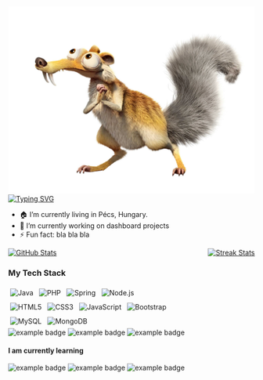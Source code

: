 <img src="iceage.png" alt="Ice Age"/>
<a href="https://git.io/typing-svg"><img src="https://readme-typing-svg.demolab.com?font=Fira+Code&pause=1000&width=435&lines=%F0%9F%91%8B+Hello+World%2C+I'm+Ibrahim!;A+Fullstack+web+developer" alt="Typing SVG"/></a>
<div>
  <ul>
    <li>🏠 I’m currently living in Pécs, Hungary.</li>
    <li>🔭 I’m currently working on dashboard projects</li>
    <li>⚡ Fun fact: bla bla bla</li>
  </ul>
<div style="display: flex; justify-content: space-between;">
  <a href="https://github.com/anuraghazra/github-readme-stats">
    <img src="https://github-readme-stats.vercel.app/api/top-langs/?username=190ibrahim&langs_count=8" alt="GitHub Stats" style="object-fit: contain;">
  </a>
  <a href="https://git.io/streak-stats">
    <img src="https://streak-stats.demolab.com?user=190ibrahim" alt="Streak Stats" style="object-fit: contain;">
  </a>
</div>


</div>

<h3>My Tech Stack</h3>

<div>
  <img src="https://img.shields.io/badge/Java-ED8B00?style=for-the-badge&logo=openjdk&logoColor=white" alt="Java" style="vertical-align:top; margin:6px 4px">
  <img src="https://img.shields.io/badge/PHP-777BB4?style=for-the-badge&logo=php&logoColor=white" alt="PHP" style="vertical-align:top; margin:6px 4px">
  <img src="https://img.shields.io/badge/Spring-6DB33F?style=for-the-badge&logo=spring&logoColor=white" alt="Spring" style="vertical-align:top; margin:6px 4px">
  <img src="https://img.shields.io/badge/Node.js-43853D?style=for-the-badge&logo=node.js&logoColor=white" alt="Node.js" style="vertical-align:top; margin:6px 4px">
</div>
<div>
 <img src="https://img.shields.io/badge/HTML5-E34F26?style=for-the-badge&logo=html5&logoColor=white" alt="HTML5" style="vertical-align:top; margin:6px 4px">
  <img src="https://img.shields.io/badge/CSS3-1572B6?style=for-the-badge&logo=css3&logoColor=white" alt="CSS3" style="vertical-align:top; margin:6px 4px">
  <img src="https://img.shields.io/badge/JavaScript-F7DF1E?style=for-the-badge&logo=JavaScript&logoColor=white" alt="JavaScript" style="vertical-align:top; margin:6px 4px">
  <img src="https://img.shields.io/badge/Bootstrap-563D7C?style=for-the-badge&logo=bootstrap&logoColor=white" alt="Bootstrap" style="vertical-align:top; margin:6px 4px">
</div>

<div>
  <img src="https://img.shields.io/badge/MySQL-00000F?style=for-the-badge&logo=mysql&logoColor=white" alt="MySQL" style="vertical-align:top; margin:6px 4px">
  <img src="https://img.shields.io/badge/MongoDB-4EA94B?style=for-the-badge&logo=mongodb&logoColor=white" alt="MongoDB" style="vertical-align:top; margin:6px 4px">
  
</div>
<div>
  <img src="https://img.shields.io/badge/Heroku-430098?style=for-the-badge&logo=heroku&logoColor=white" alt="example badge" style="vertical-align:top margin:6px 4px">
  <img src="https://img.shields.io/badge/Amazon_AWS-232F3E?style=for-the-badge&logo=amazon-aws&logoColor=white" alt="example badge" style="vertical-align:top margin:6px 4px">
 <img src="https://img.shields.io/badge/GIT-E44C30?style=for-the-badge&logo=git&logoColor=white" alt="example badge" style="vertical-align:top margin:6px 4px">
  </div>
<h4>I am currently learning</h4>
<div>
<img src="https://img.shields.io/badge/Angular-DD0031?style=for-the-badge&logo=angular&logoColor=white" alt="example badge" style="vertical-align:top margin:6px 4px">
<img src="https://img.shields.io/badge/React-20232A?style=for-the-badge&logo=react&logoColor=61DAFB" alt="example badge" style="vertical-align:top margin:6px 4px">
<img src="https://img.shields.io/badge/Vue.js-35495E?style=for-the-badge&logo=vue.js&logoColor=4FC08D" alt="example badge" style="vertical-align:top margin:6px 4px"> 
</div>
